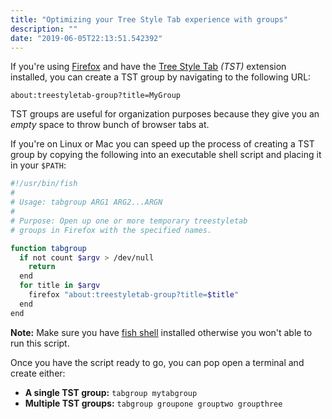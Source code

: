 ```yaml
---
title: "Optimizing your Tree Style Tab experience with groups"
description: ""
date: "2019-06-05T22:13:51.542392"
---
```


If you're using [Firefox](https://www.mozilla.org/en-US/firefox/new/) and have the [Tree Style Tab](https://addons.mozilla.org/en-US/firefox/addon/tree-style-tab/) *(TST)* extension installed, you can create a TST group by navigating to the following URL: 

```
about:treestyletab-group?title=MyGroup
``` 

TST groups are useful for organization purposes because they give you an *empty*
space to throw bunch of browser tabs at.

If you're on Linux or Mac you can speed up the process of creating a TST group
by copying the following into an executable shell script and placing it
in your `$PATH`:

```bash
#!/usr/bin/fish
#
# Usage: tabgroup ARG1 ARG2...ARGN
#
# Purpose: Open up one or more temporary treestyletab
# groups in Firefox with the specified names.

function tabgroup
  if not count $argv > /dev/null
    return
  end
  for title in $argv
    firefox "about:treestyletab-group?title=$title"
  end
end
```

**Note:** Make sure you have [fish shell](https://fishshell.com/) installed
otherwise you won't able to run this script.

Once you have the script ready to go, you can pop open a terminal and create either:
- **A single TST group:** `tabgroup mytabgroup`  
- **Multiple TST groups:** `tabgroup groupone grouptwo groupthree`